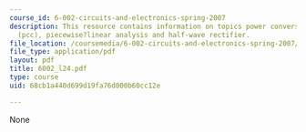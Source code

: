 ```yaml
---
course_id: 6-002-circuits-and-electronics-spring-2007
description: This resource contains information on topics power conversion circuits
  (pcc), piecewise?linear analysis and half-wave rectifier.
file_location: /coursemedia/6-002-circuits-and-electronics-spring-2007/68cb1a440d699d19fa76d000b60cc12e_6002_l24.pdf
file_type: application/pdf
layout: pdf
title: 6002_l24.pdf
type: course
uid: 68cb1a440d699d19fa76d000b60cc12e

---
```

None